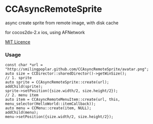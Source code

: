 # CCAsyncRemoteSprite

async create sprite from remote image, with disk cache

for cocos2dx-2.x ios, using AFNetwork

[MIT Licence](http://opensource.org/licenses/mit-license.php)

### Usage

    const char *url = "http://smilingpoplar.github.com/CCAsyncRemoteSprite/avatar.png";
    auto size = CCDirector::sharedDirector()->getWinSize();
    // 1. sprite
    auto sprite = CCAsyncRemoteSprite::create(url);
    addChild(sprite);
    sprite->setPosition({size.width/2, size.height/2});
    // 2. menu item
    auto item = CCAsyncRemoteMenuItem::create(url, this, menu_selector(HelloWorld::itemCallback));
    auto menu = CCMenu::create(item, NULL);
    addChild(menu);
    menu->setPosition({size.width/2, size.height/2});
    